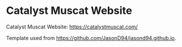 # Catalyst Muscat Website
Catalyst Muscat Website: https://catalystmuscat.com/

Template used from https://github.com/JasonD94/jasond94.github.io.

